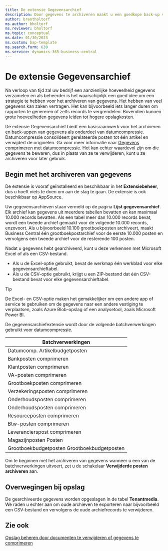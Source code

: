 ```yaml
---
title: De extensie Gegevensarchief
description: Door gegevens te archiveren maakt u een goedkope back-up van uw records.
author: brentholtorf
ms.author: bholtorf
ms.reviewer: bholtorf
ms.topic: conceptual
ms.date: 01/30/2023
ms.custom: bap-template
ms.search.form: 630
ms.service: dynamics-365-business-central
---
```


# De extensie Gegevensarchief

Na verloop van tijd zal uw bedrijf een aanzienlijke hoeveelheid gegevens verzamelen en als beheerder is het waarschijnlijk een goed idee om een strategie te hebben voor het archiveren van gegevens. Het hebben van veel gegevens kan zaken vertragen. Het kan bijvoorbeeld iets langer duren om rapporten te genereren of zelfs records te vergrendelen. Bovendien kunnen grote hoeveelheden gegevens leiden tot hogere opslagkosten.

De extensie Gegevensarchief biedt een basisraamwerk voor het archiveren en back-uppen van gegevens als onderdeel van datumcompressie. Datumcompressie consolideert gerelateerde posten tot één artikel en verwijdert de originelen. Ga voor meer informatie naar [Gegevens comprimeren met datumcompressie](admin-manage-documents.md#compress-data-with-date-compression). Het kan echter waardevol zijn om die gegevens te bewaren, dus in plaats van ze te verwijderen, kunt u ze archiveren voor later gebruik.

## Begin met het archiveren van gegevens

De extensie is vooraf geïnstalleerd en beschikbaar in het **Extensiebeheer**, dus u hoeft niets te doen om aan de slag te gaan. De extensie is ook beschikbaar op AppSource.

Uw gegevensarchieven staan vermeld op de pagina **Lijst gegevensarchief**. Elk archief kan gegevens uit meerdere tabellen bevatten en kan maximaal 10.000 records bevatten. Als een tabel meer dan 10.000 records bevat, wordt een tweede archief gemaakt voor de volgende 10.000 records, enzovoort. Als u bijvoorbeeld 10.100 grootboekposten archiveert, maakt Business Central één grootboekpostarchief voor de eerste 10.000 posten en vervolgens een tweede archief voor de resterende 100 posten.

Nadat u gegevens hebt gearchiveerd, kunt u deze verkennen met Microsoft Excel of als een CSV-bestand.

* Als u de Excel-optie gebruikt, bevat de werkmap één werkblad voor elke gegevensarchieftabel.
* Als u de CSV-optie gebruikt, krijgt u een ZIP-bestand dat één CSV-bestand bevat voor elke gegevensarchieftabel.

> [!TIP]
> De Excel- en CSV-optie maken het gemakkelijker om een andere app of service te gebruiken om de gegevens naar een andere vestiging te verplaatsen, zoals Azure Blob-opslag of een analysetool, zoals Microsoft Power BI.

De gegevensarchiefextensie wordt door de volgende batchverwerkingen gebruikt voor datumcompressie.

|Batchverwerkingen  |
|---------|
|Datumcomp. Artikelbudgetposten |
|Bankposten comprimeren |
|Klantposten comprimeren |
|VA-posten comprimeren |
|Grootboekposten comprimeren |
|Verzekeringsposten comprimeren |
|Onderhoudsposten comprimeren |
|Onderhoudsposten comprimeren |
|Resourceposten comprimeren |
|Btw-posten comprimeren |
|Leverancierspost comprimeren |
|Magazijnposten Posten |
|Grootboekbudgetposten Grootboekbudgetposten |

Om te beginnen met het archiveren van gegevens wanneer u een van de batchverwerkingen uitvoert, zet u de schakelaar **Verwijderde posten archiveren** aan.

## Overwegingen bij opslag

De gearchiveerde gegevens worden opgeslagen in de tabel **Tenantmedia**. We raden u echter aan om oude archieven te exporteren naar bijvoorbeeld een CSV-bestand en vervolgens de oude archiefrecords te verwijderen.

## Zie ook

[Opslag beheren door documenten te verwijderen of gegevens te comprimeren](admin-manage-documents.md)
